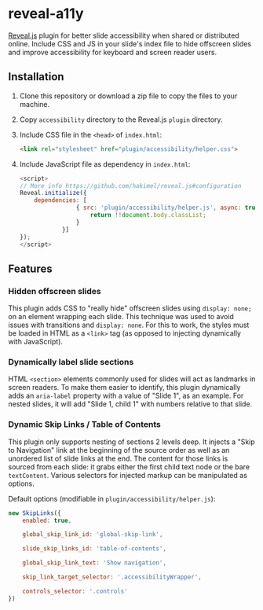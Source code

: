 # reveal-a11y
[Reveal.js](https://github.com/hakimel/reveal.js/) plugin for better slide accessibility when shared or distributed online. Include CSS and JS in your slide's index file to hide offscreen slides and improve accessibility for keyboard and screen reader users.

## Installation
1. Clone this repository or download a zip file to copy the files to your machine. 
	
1. Copy `accessibility` directory to the Reveal.js `plugin` directory.
	
1. Include CSS file in the `<head>` of `index.html`:
	
	```html
	<link rel="stylesheet" href="plugin/accessibility/helper.css">
	```
	
1. Include JavaScript file as dependency in `index.html`:
	
	```javascript
	<script>
	// More info https://github.com/hakimel/reveal.js#configuration
	Reveal.initialize({
		dependencies: [
                    { src: 'plugin/accessibility/helper.js', async: true, condition: function() { 
                    	return !!document.body.classList; 
                    } 
                }]
	});
	</script>
	```

## Features

### Hidden offscreen slides

This plugin adds CSS to "really hide" offscreen slides using `display: none;` on an element wrapping each slide. This technique was used to avoid issues with transitions and `display: none`. For this to work, the styles must be loaded in HTML as a `<link>` tag (as opposed to injecting dynamically with JavaScript).

### Dynamically label slide sections

HTML `<section>` elements commonly used for slides will act as landmarks in screen readers. To make them easier to identify, this plugin dynamically adds an `aria-label` property with a value of "Slide 1", as an example. For nested slides, it will add "Slide 1, child 1" with numbers relative to that slide.

### Dynamic Skip Links / Table of Contents 

This plugin only supports nesting of sections 2 levels deep. It injects a "Skip to Navigation" link at the beginning of the source order as well as an unordered list of slide links at the end. The content for those links is sourced from each slide: it grabs either the first child text node or the bare `textContent`. Various selectors for injected markup can be manipulated as options.

Default options (modifiable in `plugin/accessibility/helper.js`):

```javascript
new SkipLinks({
	enabled: true,

	global_skip_link_id: 'global-skip-link',

	slide_skip_links_id: 'table-of-contents',

	global_skip_link_text: 'Show navigation',

	skip_link_target_selector: '.accessibilityWrapper',

	controls_selector: '.controls'
})
```
